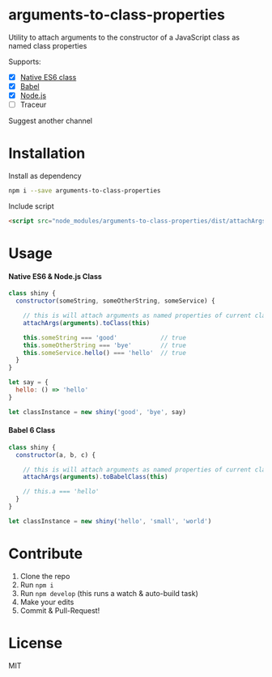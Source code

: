 # arguments-to-class-properties
Utility to attach arguments to the constructor of a JavaScript class as named class properties

Supports:

* [x] [Native ES6 class]()
* [x] [Babel]()
* [x] [Node.js]()
* [ ] Traceur

Suggest another channel

# Installation

Install as dependency

```sh
npm i --save arguments-to-class-properties
```

Include script
```html
<script src="node_modules/arguments-to-class-properties/dist/attachArgsToClass.js"></script>
```

# Usage

#### Native ES6 & Node.js Class
```js
class shiny {
  constructor(someString, someOtherString, someService) {

    // this is will attach arguments as named properties of current class instance
    attachArgs(arguments).toClass(this)

    this.someString === 'good'            // true
    this.someOtherString === 'bye'        // true
    this.someService.hello() === 'hello'  // true
  }
}

let say = {
  hello: () => 'hello'
}

let classInstance = new shiny('good', 'bye', say)
```

#### Babel 6 Class
```js
class shiny {
  constructor(a, b, c) {

    // this is will attach arguments as named properties of current class instance
    attachArgs(arguments).toBabelClass(this)

    // this.a === 'hello'
  }
}

let classInstance = new shiny('hello', 'small', 'world')
```

# Contribute

1. Clone the repo
2. Run `npm i`
3. Run `npm develop` (this runs a watch & auto-build task)
4. Make your edits
5. Commit & Pull-Request!

# License
MIT
